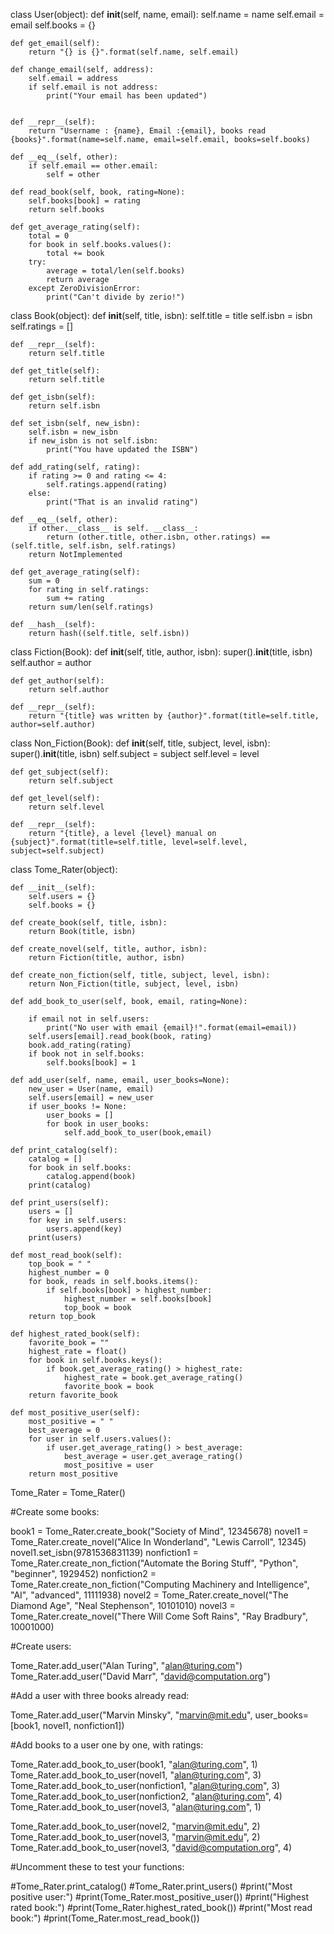 class User(object):
    def __init__(self, name, email):
        self.name = name
        self.email = email
        self.books = {}

    def get_email(self):
        return "{} is {}".format(self.name, self.email)

    def change_email(self, address):
        self.email = address
        if self.email is not address:
            print("Your email has been updated")


    def __repr__(self):
        return "Username : {name}, Email :{email}, books read {books}".format(name=self.name, email=self.email, books=self.books)

    def __eq__(self, other):
        if self.email == other.email:
            self = other

    def read_book(self, book, rating=None):
        self.books[book] = rating
        return self.books

    def get_average_rating(self):
        total = 0
        for book in self.books.values():
            total += book
        try:
            average = total/len(self.books)
            return average
        except ZeroDivisionError:
            print("Can't divide by zerio!")

class Book(object):
    def __init__(self, title, isbn):
        self.title = title
        self.isbn = isbn
        self.ratings = []

    def __repr__(self):
        return self.title

    def get_title(self):
        return self.title

    def get_isbn(self):
        return self.isbn

    def set_isbn(self, new_isbn):
        self.isbn = new_isbn
        if new_isbn is not self.isbn:
            print("You have updated the ISBN")

    def add_rating(self, rating):
        if rating >= 0 and rating <= 4:
            self.ratings.append(rating)
        else:
            print("That is an invalid rating")

    def __eq__(self, other):
        if other.__class__ is self. __class__:
            return (other.title, other.isbn, other.ratings) == (self.title, self.isbn, self.ratings)
        return NotImplemented

    def get_average_rating(self):
        sum = 0
        for rating in self.ratings:
            sum += rating
        return sum/len(self.ratings)

    def __hash__(self):
        return hash((self.title, self.isbn))

class Fiction(Book):
    def __init__(self, title, author, isbn):
        super().__init__(title, isbn)
        self.author = author

    def get_author(self):
        return self.author

    def __repr__(self):
        return "{title} was written by {author}".format(title=self.title, author=self.author)

class Non_Fiction(Book):
    def __init__(self, title, subject, level, isbn):
        super().__init__(title, isbn)
        self.subject = subject
        self.level = level

    def get_subject(self):
        return self.subject

    def get_level(self):
        return self.level

    def __repr__(self):
        return "{title}, a level {level} manual on {subject}".format(title=self.title, level=self.level, subject=self.subject)

class Tome_Rater(object):

    def __init__(self):
        self.users = {}
        self.books = {}

    def create_book(self, title, isbn):
        return Book(title, isbn)

    def create_novel(self, title, author, isbn):
        return Fiction(title, author, isbn)

    def create_non_fiction(self, title, subject, level, isbn):
        return Non_Fiction(title, subject, level, isbn)

    def add_book_to_user(self, book, email, rating=None):

        if email not in self.users:
            print("No user with email {email}!".format(email=email))
        self.users[email].read_book(book, rating)
        book.add_rating(rating)
        if book not in self.books:
            self.books[book] = 1

    def add_user(self, name, email, user_books=None):
        new_user = User(name, email)
        self.users[email] = new_user
        if user_books != None:
            user_books = []
            for book in user_books:
                self.add_book_to_user(book,email)

    def print_catalog(self):
        catalog = []
        for book in self.books:
            catalog.append(book)
        print(catalog)

    def print_users(self):
        users = []
        for key in self.users:
            users.append(key)
        print(users)

    def most_read_book(self):
        top_book = " "
        highest_number = 0
        for book, reads in self.books.items():
            if self.books[book] > highest_number:
                highest_number = self.books[book]
                top_book = book
        return top_book

    def highest_rated_book(self):
        favorite_book = ""
        highest_rate = float()
        for book in self.books.keys():
            if book.get_average_rating() > highest_rate:
                highest_rate = book.get_average_rating()
                favorite_book = book
        return favorite_book

    def most_positive_user(self):
        most_positive = " "
        best_average = 0
        for user in self.users.values():
            if user.get_average_rating() > best_average:
                best_average = user.get_average_rating()
                most_positive = user
        return most_positive

Tome_Rater = Tome_Rater()

#Create some books:

book1 = Tome_Rater.create_book("Society of Mind", 12345678)
novel1 = Tome_Rater.create_novel("Alice In Wonderland", "Lewis Carroll", 12345)
novel1.set_isbn(9781536831139)
nonfiction1 = Tome_Rater.create_non_fiction("Automate the Boring Stuff", "Python", "beginner", 1929452)
nonfiction2 = Tome_Rater.create_non_fiction("Computing Machinery and Intelligence", "AI", "advanced", 11111938)
novel2 = Tome_Rater.create_novel("The Diamond Age", "Neal Stephenson", 10101010)
novel3 = Tome_Rater.create_novel("There Will Come Soft Rains", "Ray Bradbury", 10001000)

#Create users:

Tome_Rater.add_user("Alan Turing", "alan@turing.com")
Tome_Rater.add_user("David Marr", "david@computation.org")

#Add a user with three books already read:

Tome_Rater.add_user("Marvin Minsky", "marvin@mit.edu", user_books=[book1, novel1, nonfiction1])

#Add books to a user one by one, with ratings:

Tome_Rater.add_book_to_user(book1, "alan@turing.com", 1)
Tome_Rater.add_book_to_user(novel1, "alan@turing.com", 3)
Tome_Rater.add_book_to_user(nonfiction1, "alan@turing.com", 3)
Tome_Rater.add_book_to_user(nonfiction2, "alan@turing.com", 4)
Tome_Rater.add_book_to_user(novel3, "alan@turing.com", 1)

Tome_Rater.add_book_to_user(novel2, "marvin@mit.edu", 2)
Tome_Rater.add_book_to_user(novel3, "marvin@mit.edu", 2)
Tome_Rater.add_book_to_user(novel3, "david@computation.org", 4)


#Uncomment these to test your functions:


#Tome_Rater.print_catalog()
#Tome_Rater.print_users()
#print("Most positive user:")
#print(Tome_Rater.most_positive_user())
#print("Highest rated book:")
#print(Tome_Rater.highest_rated_book())
#print("Most read book:")
#print(Tome_Rater.most_read_book())
